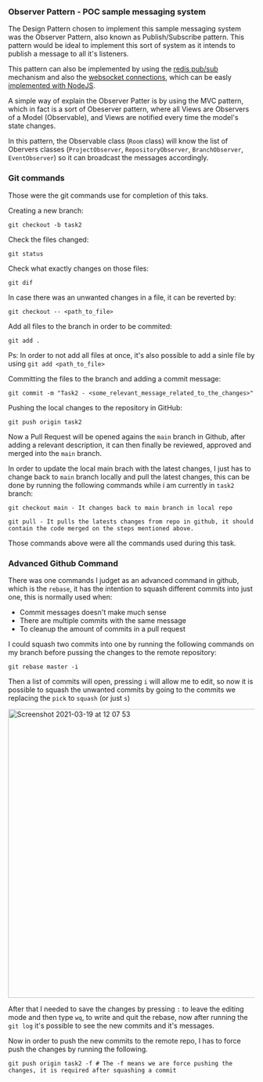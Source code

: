 ### Observer Pattern - POC sample messaging system

The Design Pattern chosen to implement this sample messaging system was the Observer Pattern, also known as Publish/Subscribe pattern. This pattern would be ideal to implement this sort of system as it intends to publish a message to all it's listeners.

This pattern can also be implemented by using the [redis pub/sub](https://redis.io/topics/pubsub) mechanism and also the [websocket connections](https://spring.io/guides/gs/messaging-stomp-websocket/), which can be easly [implemented with NodeJS](https://www.npmjs.com/package/websocket). 

A simple way of explain the Observer Patter is by using the MVC pattern, which in fact is a sort of Obeserver pattern, where all Views are Observers of a Model (Observable), and Views are notified every time the model's state changes.

In this pattern, the Observable class (`Room` class) will know the list of Obervers classes (`ProjectObserver`, `RepositoryObserver`, `BranchObserver`, `EventObserver`) so it can broadcast the messages accordingly.

### Git commands

Those were the git commands use for completion of this taks.

Creating a new branch:
```
git checkout -b task2
```

Check the files changed:
```
git status
```

Check what exactly changes on those files:
```
git dif
```

In case there was an unwanted changes in a file, it can be reverted by:
```
git checkout -- <path_to_file>
```

Add all files to the branch in order to be commited:
```
git add .
```
Ps: In order to not add all files at once, it's also possible to add a sinle file by using `git add <path_to_file>`


Committing the files to the branch and adding a commit message:
```
git commit -m "Task2 - <some_relevant_message_related_to_the_changes>"
```

Pushing the local changes to the repository in GitHub:
```
git push origin task2
```

Now a Pull Request will be opened agains the `main` branch in Github, after adding a relevant description, it can then finally be reviewed, approved and merged into the `main` branch.

In order to update the local main brach with the latest changes, I just has to change back to `main` branch locally and pull the latest changes, this can be done by running the following commands while i am currently in `task2` branch:
```
git checkout main - It changes back to main branch in local repo
```
```
git pull - It pulls the latests changes from repo in github, it should contain the code merged on the steps mentioned above.
```

Those commands above were all the commands used during this task.

### Advanced Github Command

There was one commands I judget as an advanced command in github, which is the `rebase`, it has the intention to squash different commits into just one, this is normally used when:
* Commit messages doesn't make much sense
* There are multiple commits with the same message
* To cleanup the amount of commits in a pull request

I could squash two commits into one by running the following commands on my branch before pussing the changes to the remote repository:
```
git rebase master -i
```

Then a list of commits will open, pressing `i` will allow me to edit, so now it is possible to squash the unwanted commits by going to the commits we replacing the `pick` to `squash` (or just `s`)

<img width="589" alt="Screenshot 2021-03-19 at 12 07 53" src="https://user-images.githubusercontent.com/76180609/111778678-f15ba680-88ac-11eb-9b98-562fbab158c9.png">


After that I needed to save the changes by pressing `:` to leave the editing mode and then type `wq`, to write and quit the rebase, now after running the `git log` it's possible to see the new commits and it's messages.

Now in order to push the new commits to the remote repo, I has to force push the changes by running the following.
```
git push origin task2 -f # The -f means we are force pushing the changes, it is required after squashing a commit
```
